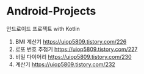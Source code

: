 # Android-Projects
안드로이드 프로젝트 with Kotlin

1. BMI 계산기 https://uiop5809.tistory.com/226
2. 로또 번호 추첨기 https://uiop5809.tistory.com/227
3. 비밀 다이어리 https://uiop5809.tistory.com/230
4. 계산기 https://uiop5809.tistory.com/232
